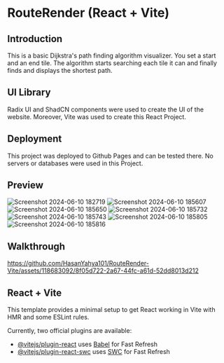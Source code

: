 # RouteRender (React + Vite)

## Introduction

This is a basic Dijkstra's path finding algorithm visualizer. You set a start and an end tile. The algorithm starts searching each tile it can and finally finds and displays the shortest path.

## UI Library

Radix UI and ShadCN components were used to create the UI of the website. Moreover, Vite was used to create this React Project.

## Deployment

This project was deployed to Github Pages and can be tested there. No servers or databases were used in this Project.

## Preview
![Screenshot 2024-06-10 182719](https://github.com/HasanYahya101/RouteRender-Vite/assets/118683092/f5d3e89c-f7c1-4cd4-bcd5-480641a3d1ec)
![Screenshot 2024-06-10 185607](https://github.com/HasanYahya101/RouteRender-Vite/assets/118683092/fc730fa4-cba9-47b5-a981-42c466672c80)
![Screenshot 2024-06-10 185650](https://github.com/HasanYahya101/RouteRender-Vite/assets/118683092/b536a731-88d8-4935-b78f-7f18fc557dad)
![Screenshot 2024-06-10 185732](https://github.com/HasanYahya101/RouteRender-Vite/assets/118683092/d1174914-48cb-4c73-9784-fd2cd77eef83)
![Screenshot 2024-06-10 185743](https://github.com/HasanYahya101/RouteRender-Vite/assets/118683092/efa6553c-7488-4c46-abbe-e41247a05e6f)
![Screenshot 2024-06-10 185805](https://github.com/HasanYahya101/RouteRender-Vite/assets/118683092/02438647-6bdb-48f8-91af-b221ccf85086)
![Screenshot 2024-06-10 185816](https://github.com/HasanYahya101/RouteRender-Vite/assets/118683092/f11bdae9-6bdb-43c5-8e84-98ed77bc141a)

## Walkthrough

https://github.com/HasanYahya101/RouteRender-Vite/assets/118683092/8f05d722-2a67-44fc-a61d-52dd8013d212

## React + Vite

This template provides a minimal setup to get React working in Vite with HMR and some ESLint rules.

Currently, two official plugins are available:

- [@vitejs/plugin-react](https://github.com/vitejs/vite-plugin-react/blob/main/packages/plugin-react/README.md) uses [Babel](https://babeljs.io/) for Fast Refresh
- [@vitejs/plugin-react-swc](https://github.com/vitejs/vite-plugin-react-swc) uses [SWC](https://swc.rs/) for Fast Refresh

